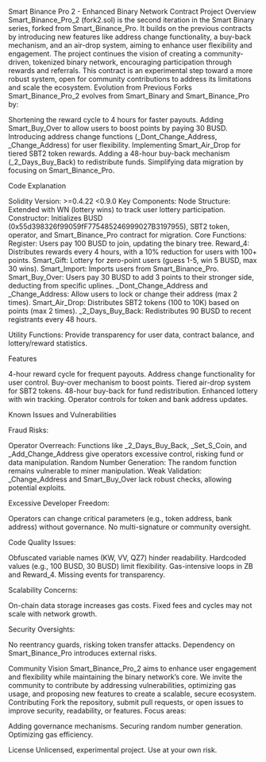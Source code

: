 Smart Binance Pro 2 - Enhanced Binary Network Contract
Project Overview
Smart_Binance_Pro_2 (fork2.sol) is the second iteration in the Smart Binary series, forked from Smart_Binance_Pro. It builds on the previous contracts by introducing new features like address change functionality, a buy-back mechanism, and an air-drop system, aiming to enhance user flexibility and engagement. The project continues the vision of creating a community-driven, tokenized binary network, encouraging participation through rewards and referrals. This contract is an experimental step toward a more robust system, open for community contributions to address its limitations and scale the ecosystem.
Evolution from Previous Forks
Smart_Binance_Pro_2 evolves from Smart_Binary and Smart_Binance_Pro by:

Shortening the reward cycle to 4 hours for faster payouts.
Adding Smart_Buy_Over to allow users to boost points by paying 30 BUSD.
Introducing address change functions (_Dont_Change_Address, _Change_Address) for user flexibility.
Implementing Smart_Air_Drop for tiered SBT2 token rewards.
Adding a 48-hour buy-back mechanism (_2_Days_Buy_Back) to redistribute funds.
Simplifying data migration by focusing on Smart_Binance_Pro.

Code Explanation

Solidity Version: >=0.4.22 <0.9.0
Key Components:
Node Structure: Extended with WN (lottery wins) to track user lottery participation.
Constructor: Initializes BUSD (0x55d398326f99059fF775485246999027B3197955), SBT2 token, operator, and Smart_Binance_Pro contract for migration.
Core Functions:
Register: Users pay 100 BUSD to join, updating the binary tree.
Reward_4: Distributes rewards every 4 hours, with a 10% reduction for users with 100+ points.
Smart_Gift: Lottery for zero-point users (guess 1-5, win 5 BUSD, max 30 wins).
Smart_Import: Imports users from Smart_Binance_Pro.
Smart_Buy_Over: Users pay 30 BUSD to add 3 points to their stronger side, deducting from specific uplines.
_Dont_Change_Address and _Change_Address: Allow users to lock or change their address (max 2 times).
Smart_Air_Drop: Distributes SBT2 tokens (100 to 10K) based on points (max 2 times).
_2_Days_Buy_Back: Redistributes 90 BUSD to recent registrants every 48 hours.


Utility Functions: Provide transparency for user data, contract balance, and lottery/reward statistics.



Features

4-hour reward cycle for frequent payouts.
Address change functionality for user control.
Buy-over mechanism to boost points.
Tiered air-drop system for SBT2 tokens.
48-hour buy-back for fund redistribution.
Enhanced lottery with win tracking.
Operator controls for token and bank address updates.

Known Issues and Vulnerabilities

Fraud Risks:

Operator Overreach: Functions like _2_Days_Buy_Back, _Set_S_Coin, and _Add_Change_Address give operators excessive control, risking fund or data manipulation.
Random Number Generation: The random function remains vulnerable to miner manipulation.
Weak Validation: _Change_Address and Smart_Buy_Over lack robust checks, allowing potential exploits.


Excessive Developer Freedom:

Operators can change critical parameters (e.g., token address, bank address) without governance.
No multi-signature or community oversight.


Code Quality Issues:

Obfuscated variable names (KW, VV, QZ7) hinder readability.
Hardcoded values (e.g., 100 BUSD, 30 BUSD) limit flexibility.
Gas-intensive loops in ZB and Reward_4.
Missing events for transparency.


Scalability Concerns:

On-chain data storage increases gas costs.
Fixed fees and cycles may not scale with network growth.


Security Oversights:

No reentrancy guards, risking token transfer attacks.
Dependency on Smart_Binance_Pro introduces external risks.



Community Vision
Smart_Binance_Pro_2 aims to enhance user engagement and flexibility while maintaining the binary network’s core. We invite the community to contribute by addressing vulnerabilities, optimizing gas usage, and proposing new features to create a scalable, secure ecosystem.
Contributing
Fork the repository, submit pull requests, or open issues to improve security, readability, or features. Focus areas:

Adding governance mechanisms.
Securing random number generation.
Optimizing gas efficiency.

License
Unlicensed, experimental project. Use at your own risk.